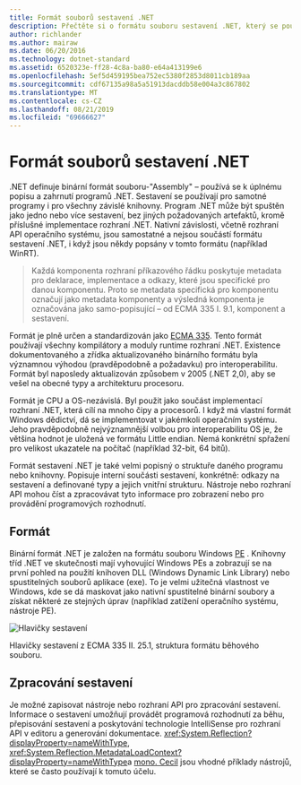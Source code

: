 ```yaml
---
title: Formát souborů sestavení .NET
description: Přečtěte si o formátu souboru sestavení .NET, který se používá k popisu a zahrnutí aplikací a knihoven .NET.
author: richlander
ms.author: mairaw
ms.date: 06/20/2016
ms.technology: dotnet-standard
ms.assetid: 6520323e-ff28-4c8a-ba80-e64a413199e6
ms.openlocfilehash: 5ef5d459195bea752ec5380f2853d8011cb189aa
ms.sourcegitcommit: cdf67135a98a5a51913dacddb58e004a3c867802
ms.translationtype: MT
ms.contentlocale: cs-CZ
ms.lasthandoff: 08/21/2019
ms.locfileid: "69666627"
---
```

# <a name="net-assembly-file-format"></a>Formát souborů sestavení .NET

.NET definuje binární formát souboru-"Assembly" – používá se k úplnému popisu a zahrnutí programů .NET. Sestavení se používají pro samotné programy i pro všechny závislé knihovny. Program .NET může být spuštěn jako jedno nebo více sestavení, bez jiných požadovaných artefaktů, kromě příslušné implementace rozhraní .NET. Nativní závislosti, včetně rozhraní API operačního systému, jsou samostatné a nejsou součástí formátu sestavení .NET, i když jsou někdy popsány v tomto formátu (například WinRT).

> Každá komponenta rozhraní příkazového řádku poskytuje metadata pro deklarace, implementace a odkazy, které jsou specifické pro danou komponentu. Proto se metadata specifická pro komponentu označují jako metadata komponenty a výsledná komponenta je označována jako samo-popisující – od ECMA 335 I. 9.1, komponent a sestavení.

Formát je plně určen a standardizován jako [ECMA 335](https://www.ecma-international.org/publications/standards/Ecma-335.htm). Tento formát používají všechny kompilátory a moduly runtime rozhraní .NET. Existence dokumentovaného a zřídka aktualizovaného binárního formátu byla významnou výhodou (pravděpodobně a požadavku) pro interoperabilitu. Formát byl naposledy aktualizován způsobem v 2005 (.NET 2,0), aby se vešel na obecné typy a architekturu procesoru.

Formát je CPU a OS-nezávislá. Byl použit jako součást implementací rozhraní .NET, která cílí na mnoho čipy a procesorů. I když má vlastní formát Windows dědictví, dá se implementovat v jakémkoli operačním systému. Jeho pravděpodobně nejvýznamnější volbou pro interoperabilitu OS je, že většina hodnot je uložená ve formátu Little endian. Nemá konkrétní spřažení pro velikost ukazatele na počítač (například 32-bit, 64 bitů).

Formát sestavení .NET je také velmi popisný o struktuře daného programu nebo knihovny. Popisuje interní součásti sestavení, konkrétně: odkazy na sestavení a definované typy a jejich vnitřní strukturu. Nástroje nebo rozhraní API mohou číst a zpracovávat tyto informace pro zobrazení nebo pro provádění programových rozhodnutí.

## <a name="format"></a>Formát

Binární formát .NET je založen na formátu souboru Windows [PE](https://en.wikipedia.org/wiki/Portable_Executable) . Knihovny tříd .NET ve skutečnosti mají vyhovující Windows PEs a zobrazují se na první pohled na použití knihoven DLL (Windows Dynamic Link Library) nebo spustitelných souborů aplikace (exe). To je velmi užitečná vlastnost ve Windows, kde se dá maskovat jako nativní spustitelné binární soubory a získat některé ze stejných úprav (například zatížení operačního systému, nástroje PE).

![Hlavičky sestavení](../media/assembly-format/assembly-headers.png)

Hlavičky sestavení z ECMA 335 II. 25.1, struktura formátu běhového souboru.

## <a name="processing-the-assemblies"></a>Zpracování sestavení

Je možné zapisovat nástroje nebo rozhraní API pro zpracování sestavení. Informace o sestavení umožňují provádět programová rozhodnutí za běhu, přepisování sestavení a poskytování technologie IntelliSense pro rozhraní API v editoru a generování dokumentace. <xref:System.Reflection?displayProperty=nameWithType>, <xref:System.Reflection.MetadataLoadContext?displayProperty=nameWithType>a [mono. Cecil](https://www.mono-project.com/docs/tools+libraries/libraries/Mono.Cecil/) jsou vhodné příklady nástrojů, které se často používají k tomuto účelu.
